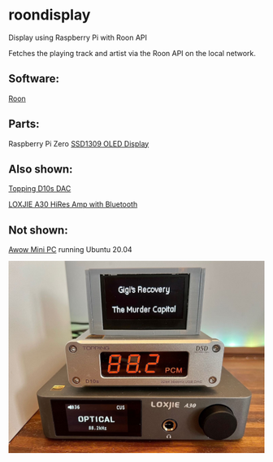 # roondisplay
Display using Raspberry Pi with Roon API

Fetches the playing track and artist via the Roon API on the local network.

## Software:
[Roon](https://roonlabs.com/)

## Parts:
Raspberry Pi Zero
[SSD1309 OLED Display](https://www.aliexpress.com/item/1005003097088323.html)

## Also shown:
[Topping D10s DAC](https://www.amazon.co.uk/TOPPING-ES9038Q2M-DSD256-Desktop-Decoder-Silver/dp/B08CTZWX97)

[LOXJIE A30 HiRes Amp with Bluetooth](https://www.amazon.co.uk/LOXJIE-MA12070-Headphone-Amplifier-Bluetooth/dp/B08J7Z8TN6)


## Not shown:
[Awow Mini PC](https://awowtech.com/products/awow-mini-pc-ny41)  running Ubuntu 20.04


![Display](https://github.com/paulmcevoy/roondisplay/blob/main/roondisplay.jpg)
